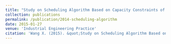 ```yaml
---
title: "Study on Scheduling Algorithm Based on Capacity Constraints of Maintenance Plan"
collection: publications
permalink: /publication/2014-scheduling-algorithm
date: 2015-01-27
venue: 'Industrial Engineering Practice'
citation: 'Wang X. (2015). &quot;Study on Scheduling Algorithm Based on Capacity Constraints of Maintenance Plan.&quot; <i>Industrial Engineering Practice</i> ISSN 2304-5337.'
---
```

